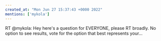 ```yaml
---
created_at: "Mon Jun 27 15:37:43 +0000 2022"
mentions: ['mykola']
---
```


RT @mykola: Hey here's a question for EVERYONE, please RT broadly. No option to see results, vote for the option that best represents your…